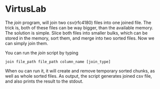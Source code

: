 # VirtusLab

The *join* program, will join two csv(rfc4180) files into one joined file. The trick is, both of these files can be way bigger, than the available memory. The solution is simple. Slice both files into smaller bulks, which can be stored in the memory, sort them, and merge into two sorted files. Now we can simply join them.

You can run the *join* script by typing 

    join file_path file_path column_name [join_type]
    
When ou can run it, it will create and remove temporary sorted chunks, as well as whole sorted files. As output, the script generates joined csv file, and also prints the result to the stdout.
